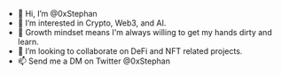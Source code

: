- 👋 Hi, I’m @0xStephan
- 👀 I’m interested in Crypto, Web3, and AI.
- 🌱 Growth mindset means I'm always willing to get my hands dirty and learn.
- 💞️ I’m looking to collaborate on DeFi and NFT related projects.
- 📫 Send me a DM on Twitter @0xStephan
